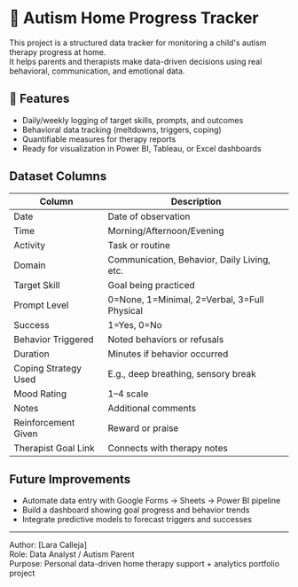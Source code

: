 # 🧩 Autism Home Progress Tracker

This project is a structured data tracker for monitoring a child's autism therapy progress at home.  
It helps parents and therapists make data-driven decisions using real behavioral, communication, and emotional data.

## 📘 Features
- Daily/weekly logging of target skills, prompts, and outcomes
- Behavioral data tracking (meltdowns, triggers, coping)
- Quantifiable measures for therapy reports
- Ready for visualization in Power BI, Tableau, or Excel dashboards

## Dataset Columns
| Column | Description |
|--------|--------------|
| Date | Date of observation |
| Time | Morning/Afternoon/Evening |
| Activity | Task or routine |
| Domain | Communication, Behavior, Daily Living, etc. |
| Target Skill | Goal being practiced |
| Prompt Level | 0=None, 1=Minimal, 2=Verbal, 3=Full Physical |
| Success | 1=Yes, 0=No |
| Behavior Triggered | Noted behaviors or refusals |
| Duration | Minutes if behavior occurred |
| Coping Strategy Used | E.g., deep breathing, sensory break |
| Mood Rating | 1–4 scale |
| Notes | Additional comments |
| Reinforcement Given | Reward or praise |
| Therapist Goal Link | Connects with therapy notes |

##  Future Improvements
- Automate data entry with Google Forms → Sheets → Power BI pipeline
- Build a dashboard showing goal progress and behavior trends
- Integrate predictive models to forecast triggers and successes

---

Author: [Lara Calleja]  
Role: Data Analyst / Autism Parent  
Purpose: Personal data-driven home therapy support + analytics portfolio project

